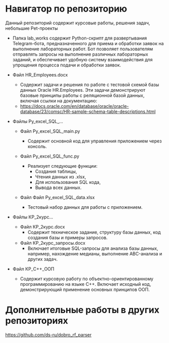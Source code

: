 # Навигатор по репозиторию
Данный репозиторий содержит курсовые работы, решения задач, небольшие Pet-проекты
- Папка lab_works содержит Python-скрипт для развертывания Telegram-бота, предназначенного для приема и обработки заявок на выполнение лабораторных работ. Бот позволяет пользователям отправлять запросы на выполнение различных лабораторных заданий, и обеспечивает удобную систему взаимодействия для упрощения процесса подачи и обработки заявок.
- Файл HR_Employees.docx
  - Содержит задачи и решения по работе с тестовой схемой базы данных Oracle HR.Employees. Эти задачи демонстрируют базовые принципы работы с реляционной базой данных, включая ссылки на документацию:
  - https://docs.oracle.com/en/database/oracle/oracle-database/23/comsc/HR-sample-schema-table-descriptions.html

- Файлы Py_excel_SQL_...
  - Файл Py_excel_SQL_main.py
      - Содержит основной код для управления приложением через консоль.
  
  - Файл Py_excel_SQL_func.py
      - Реализует следующие функции:
          - Создания таблицы,
          - Чтения данных из .xlsx,
          - Для использования SQL кода,
          - Вывода всех данных.
  
  - Файл Файл Py_excel_SQL_data.xlsx
      - Тестовый набор данных для работы с приложением.

- Файлы КР_2курс...
  - Файл КР_2курс.docx
      - Содержит техническое задание, структуру базы данных, код создания базы и примеры запросов.
  - Файл КР_2курс_запросы.docx
      - Включает итоговые SQL-запросы для анализа базы данных, например, нахождение медианы, выполнение ABC-анализа и других задач.

- Файл КР_C++_ООП
    - Содержит курсовую работу по объектно-ориентированному программированию на языке C++. Включает исходный код, демонстрирующий применение основных принципов ООП.

# Дополнительные работы в других репозиториях
https://github.com/ds-ru/dobro_rf_parser
